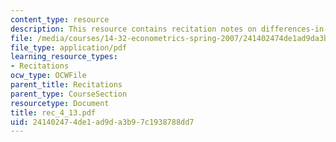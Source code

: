 ```yaml
---
content_type: resource
description: This resource contains recitation notes on differences-in-differences.
file: /media/courses/14-32-econometrics-spring-2007/241402474de1ad9da3b97c1938788dd7_rec_4_13.pdf
file_type: application/pdf
learning_resource_types:
- Recitations
ocw_type: OCWFile
parent_title: Recitations
parent_type: CourseSection
resourcetype: Document
title: rec_4_13.pdf
uid: 24140247-4de1-ad9d-a3b9-7c1938788dd7
---
```

